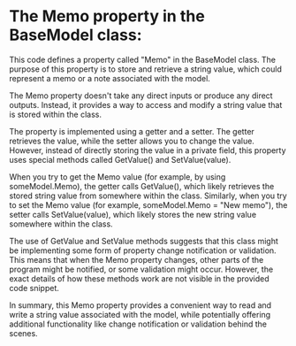 # The Memo property in the BaseModel class:

This code defines a property called "Memo" in the BaseModel class. The purpose of this property is to store and retrieve a string value, which could represent a memo or a note associated with the model.

The Memo property doesn't take any direct inputs or produce any direct outputs. Instead, it provides a way to access and modify a string value that is stored within the class.

The property is implemented using a getter and a setter. The getter retrieves the value, while the setter allows you to change the value. However, instead of directly storing the value in a private field, this property uses special methods called GetValue() and SetValue(value).

When you try to get the Memo value (for example, by using someModel.Memo), the getter calls GetValue(), which likely retrieves the stored string value from somewhere within the class. Similarly, when you try to set the Memo value (for example, someModel.Memo = "New memo"), the setter calls SetValue(value), which likely stores the new string value somewhere within the class.

The use of GetValue and SetValue methods suggests that this class might be implementing some form of property change notification or validation. This means that when the Memo property changes, other parts of the program might be notified, or some validation might occur. However, the exact details of how these methods work are not visible in the provided code snippet.

In summary, this Memo property provides a convenient way to read and write a string value associated with the model, while potentially offering additional functionality like change notification or validation behind the scenes.